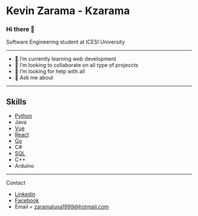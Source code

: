 # Kevin Zarama - Kzarama

### Hi there 👋

Software Engineering student at ICESI University

---

- 🌱 I’m currently learning web development
- 👯 I’m looking to collaborate on all type of projeccts
- 🤔 I’m looking for help with all 
- 💬 Ask me about

---

## Skills

- [Python](https://github.com/Kzarama/Python)
- Java
- [Vue](https://github.com/Kzarama/vue.js)
- [React](https://github.com/Kzarama/React)
- [Go](https://github.com/Kzarama/Go)
- C#
- [SQL](https://github.com/Kzarama/Bases-de-datos)
- C++
- Arduino

---

Contact

- [Linkedin](https://www.linkedin.com/in/kevin-zarama/)
- [Facebook](https://www.facebook.com/people/Kevin-Zarama/100005800039156)
- Email = zaramaluna1999@hotmail.com
